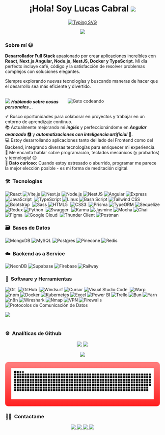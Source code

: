 <h1 align="center"> ¡Hola! Soy Lucas Cabral <img src=
"https://media.giphy.com/media/hvRJCLFzcasrR4ia7z/giphy.gif" width="35"></h1>

<p align="center">
  <a href="https://github.com/DenverCoder1/readme-typing-svg">
    <img src="https://readme-typing-svg.herokuapp.com?lines=Desarrollador+Full+Stack;Analista+Por+Instinto;Arquitecto+De+Códigos&center=true&width=380&height=45&color=F54180" alt="Typing SVG">
  </a>
</p>

<p align="center"> 
<img src="https://i.pinimg.com/originals/f9/35/e5/f935e5bba08c301cfac42235a419c54a.gif" />
</p>

### Sobre mí 😃
**Desarrollador Full Stack** apasionado por crear aplicaciones increíbles con **React, Next.js Angular, Node.js, NestJS, Docker y TypeScript**. Mi día perfecto incluye café, código y la satisfacción de resolver problemas complejos con soluciones elegantes.

Siempre explorando nuevas tecnologías y buscando maneras de hacer que el desarrollo sea más eficiente y divertido.
<br><br>

<img align="right" width=300px alt="Gato codeando" src="https://i.pinimg.com/originals/80/7b/5c/807b5c4b02e765bb4930b7c66662ef4b.gif" />

<img src="https://media.giphy.com/media/ObNTw8Uzwy6KQ/giphy.gif" width="30px">&nbsp;***Hablando sobre cosas personales...***

✔ Busco oportunidades para colaborar en proyectos y trabajar en un entorno de aprendizaje continuo. <br>
📚 Actualmente mejorando mi ***inglés*** y perfeccionándome en ***Angular avanzado*** 🅰️ y ***automatizaciones con inteligencia artificial*** 🤖.<br>
💻  Estoy desarrollando aplicaciones tanto del lado del Frontend como del Backend, integrando diversas tecnologías para enriquecer mi experiencia.<br>
🎹  Me encanta hablar sobre programación, teclados mecánicos (y probarlos) y tecnología! 😉<br>
🤔 **Dato curioso:** Cuando estoy estresado o aburrido, programar me parece la mejor elección posible - es mi forma de meditación digital.<br>
 
### 🛠 &nbsp;Tecnologias

![React](https://img.shields.io/badge/React-61DAFB?style=for-the-badge&logo=react&logoColor=black)
![Vite.js](https://img.shields.io/badge/Vite-643CFF?style=for-the-badge&logo=vite&logoColor=white)
![Next.js](https://img.shields.io/badge/Next.js-000000?style=for-the-badge&logo=next.js&logoColor=white)
![Node.js](https://img.shields.io/badge/Node.js-8CC84B?style=for-the-badge&logo=node.js&logoColor=white)
![NestJS](https://img.shields.io/badge/nestjs-E0234E?style=for-the-badge&logo=nestjs&logoColor=white)
![Angular](https://img.shields.io/badge/Angular-DD0031?style=for-the-badge&logo=angular&logoColor=white)
![Express](https://img.shields.io/badge/Express-000000?style=for-the-badge&logo=express&logoColor=white)
![JavaScript](https://img.shields.io/badge/javascript-%23323330.svg?style=for-the-badge&logo=javascript&logoColor=%23F7DF1E)&nbsp;
![TypeScript](https://img.shields.io/badge/TypeScript-007ACC?style=for-the-badge&logo=typescript&logoColor=white)
![Linux](https://img.shields.io/badge/Linux-FCC624?style=for-the-badge&logo=linux&logoColor=black)
![Bash Script](https://img.shields.io/badge/bash_script-%23121011.svg?style=for-the-badge&logo=gnu-bash&logoColor=white)
![Tailwind CSS](https://img.shields.io/badge/Tailwind%20CSS-38B2AC?style=for-the-badge&logo=tailwind-css&logoColor=white)
![Bootstrap](https://img.shields.io/badge/bootstrap-%23563D7C.svg?style=for-the-badge&logo=bootstrap&logoColor=white)&nbsp;
![Sass](https://img.shields.io/badge/Sass-CC6699?style=for-the-badge&logo=sass&logoColor=white)
![HTML5](https://img.shields.io/badge/html5-%23E34F26.svg?style=for-the-badge&logo=html5&logoColor=white)&nbsp;
![CSS3](https://img.shields.io/badge/css3-%231572B6.svg?style=for-the-badge&logo=css3&logoColor=white)&nbsp;
![Prisma](https://img.shields.io/badge/Prisma-2D3748?style=for-the-badge&logo=prisma&logoColor=white)
![TypeORM](https://img.shields.io/badge/TypeORM-FE0803?style=for-the-badge&logo=typeorm&logoColor=white)
![Sequelize](https://img.shields.io/badge/Sequelize-52B0E7?style=for-the-badge&logo=sequelize&logoColor=white)
![Redux](https://img.shields.io/badge/Redux-764ABC?style=for-the-badge&logo=redux&logoColor=white)
![Python](https://img.shields.io/badge/python-3670A0?style=for-the-badge&logo=python&logoColor=ffdd54)&nbsp;
![Swagger](https://img.shields.io/badge/-Swagger-%23Clojure?style=for-the-badge&logo=swagger&logoColor=white)&nbsp;
![Karma](https://img.shields.io/badge/Karma-56C5A8?style=for-the-badge&logo=karma&logoColor=white)
![Jasmine](https://img.shields.io/badge/-Jasmine-%238A4182?style=for-the-badge&logo=Jasmine&logoColor=white)
![Mocha](https://img.shields.io/badge/Mocha-8D6748?style=for-the-badge&logo=mocha&logoColor=white)
![Chai](https://img.shields.io/badge/Chai-AE3F29?style=for-the-badge&logo=chai&logoColor=white)
![Figma](https://img.shields.io/badge/figma-%23F24E1E.svg?style=for-the-badge&logo=figma&logoColor=white)&nbsp;
![Google Cloud](https://img.shields.io/badge/GoogleCloud-%234285F4.svg?style=for-the-badge&logo=google-cloud&logoColor=white)&nbsp;
![Thunder Client](https://img.shields.io/badge/Thunder%20Client-8C2F2E?style=for-the-badge&logo=thunderclient&logoColor=white)
![Postman](https://img.shields.io/badge/Postman-FF6C37?style=for-the-badge&logo=postman&logoColor=white)&nbsp;

### 🗃 &nbsp;Bases de Datos

![MongoDB](https://img.shields.io/badge/MongoDB-%234ea94b.svg?style=for-the-badge&logo=mongodb&logoColor=white)
![MySQL](https://img.shields.io/badge/MySQL-4479A1?style=for-the-badge&logo=mysql&logoColor=white)
![Postgres](https://img.shields.io/badge/postgres-%23316192.svg?style=for-the-badge&logo=postgresql&logoColor=white)
![Pinecone](https://img.shields.io/badge/Pinecone-000000?style=for-the-badge&logo=pinecone&logoColor=white)
![Redis](https://img.shields.io/badge/redis-%23DD0031.svg?style=for-the-badge&logo=redis&logoColor=white)

### ☁️ &nbsp;Backend as a Service
![NeonDB](https://img.shields.io/badge/NeonDB-00E599?style=for-the-badge&logo=neon&logoColor=white)
![Supabase](https://img.shields.io/badge/Supabase-3ECF8E?style=for-the-badge&logo=supabase&logoColor=white)
![Firebase](https://img.shields.io/badge/Firebase-FFCA28?style=for-the-badge&logo=firebase&logoColor=white)
![Railway](https://img.shields.io/badge/Railway-131415?style=for-the-badge&logo=railway&logoColor=white)

### 🧰 &nbsp;Software y Herramientas

![Git](https://img.shields.io/badge/git-%23F05033.svg?style=for-the-badge&logo=git&logoColor=white)&nbsp;
![GitHub](https://img.shields.io/badge/github-%23121011.svg?style=for-the-badge&logo=github&logoColor=white)&nbsp;
![Windsurf](https://img.shields.io/badge/Windsurf-087EA4?style=for-the-badge&logo=windsurf&logoColor=white)
![Cursor](https://img.shields.io/badge/Cursor-000000?style=for-the-badge&logo=cursor&logoColor=white)
![Visual Studio Code](https://img.shields.io/badge/Visual%20Studio%20Code-0078d7.svg?style=for-the-badge&logo=visual-studio-code&logoColor=white)&nbsp;
![Warp](https://img.shields.io/badge/Warp-333333?style=for-the-badge&logo=warp&logoColor=white)
![npm](https://img.shields.io/badge/npm-CB3837?style=for-the-badge&logo=npm&logoColor=white)
![Docker](https://img.shields.io/badge/Docker-2496ED?style=for-the-badge&logo=docker&logoColor=white)
![Kubernetes](https://img.shields.io/badge/Kubernetes-326CE5?style=for-the-badge&logo=kubernetes&logoColor=white)
![Excel](https://img.shields.io/badge/Microsoft_Excel-217346?style=for-the-badge&logo=microsoft-excel&logoColor=white)
![Power BI](https://img.shields.io/badge/Microsoft_Power_BI-F2C94C?style=for-the-badge&logo=microsoft-powerbi&logoColor=black)
![Trello](https://img.shields.io/badge/Trello-0052CC?style=for-the-badge&logo=trello&logoColor=white)
![Bun](https://img.shields.io/badge/Bun-0079BF?style=for-the-badge&logo=bun&logoColor=white)
![Yarn](https://img.shields.io/badge/Yarn-2C8EBB?style=for-the-badge&logo=yarn&logoColor=white)
![n8n](https://img.shields.io/badge/n8n-EA4B71?style=for-the-badge&logo=n8n&logoColor=white)
![Wireshark](https://img.shields.io/badge/Wireshark-1679A1?style=for-the-badge&logo=wireshark&logoColor=white)
![Nmap](https://img.shields.io/badge/Nmap-FFA500?style=for-the-badge&logo=nmap&logoColor=white)
![VPN](https://img.shields.io/badge/VPN-00B4D8?style=for-the-badge&logo=vpn&logoColor=white)
![Firewalls](https://img.shields.io/badge/Firewalls-FF5733?style=for-the-badge&logo=fire&logoColor=white)
![Protocolos de Comunicación de Datos](https://img.shields.io/badge/Protocolos%20de%20Comunicación%20de%20Datos-008000?style=for-the-badge&logo=network-wired&logoColor=white)

<img src="https://user-images.githubusercontent.com/73097560/115834477-dbab4500-a447-11eb-908a-139a6edaec5c.gif"><br><br>

### ⚙️ &nbsp;Analíticas de Github

<p align="center">
  <a href="https://github.com/Lucascabral95">
    <img height="180em" src="https://github-readme-stats-eight-theta.vercel.app/api?username=Lucascabral95&show_icons=true&theme=algolia&include_all_commits=true&count_private=true"/>
  </a>
  <a href="https://github.com/Lucascabral95">
    <img height="180em" src="https://github-readme-stats-eight-theta.vercel.app/api/top-langs/?username=Lucascabral95&layout=compact&langs_count=8&theme=algolia"/>
  </a>
</p>

<p align="center">
  <img height="180em" src="https://github-readme-streak-stats.herokuapp.com/?user=Lucascabral95&theme=dark&hide_border=true"/>
</p>

<div align="center" style="background: linear-gradient(180deg, #ff7f7f, #ff1f1f); padding: 20px; border-radius: 10px;">
    <picture align="center">
      <source media="(prefers-color-scheme: dark)" srcset="https://raw.githubusercontent.com/Niefee/niefee/master/assets/github-contribution-grid-snake.svg">
      <source media="(prefers-color-scheme: light)" srcset="https://raw.githubusercontent.com/Niefee/niefee/master/assets/github-contribution-grid-snake.svg">
      <img alt="github contribution grid snake animation" src="https://raw.githubusercontent.com/Niefee/niefee/master/assets/github-contribution-grid-snake.svg">
    </picture>
</div>

### 🤝🏻 &nbsp;Contactame

<p align="center">
    <a href="https://www.linkedin.com/in/lucas-gast%C3%B3n-cabral" target="_blank">
        <img src="https://img.shields.io/badge/-Lucas%20Gastón%20Cabral-0077B5?style=flat&logo=Linkedin&logoColor=white"/>
    </a>
    <a href="mailto:Lucassimple@hotmail.com">
        <img src="https://img.shields.io/badge/-Lucassimple@hotmail.com-8A2BE2?style=flat&logo=Microsoft%20Outlook&logoColor=white"/>
    </a>
    <a href="https://instagram.com/lucascabral95" target="_blank">
        <img src="https://img.shields.io/badge/-@Lucascabral95-E4405F?style=flat&logo=Instagram&logoColor=white"/>
    </a>
    <a href="https://web.facebook.com/lucas.cabral3" target="_blank">
        <img src="https://img.shields.io/badge/-Lucas%20Cabral-1877F2?style=flat&logo=Facebook&logoColor=white"/>
    </a>
</p>
